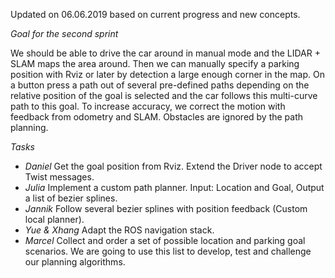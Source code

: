Updated on 06.06.2019 based on current progress and new concepts.

*Goal for the second sprint*

We should be able to drive the car around in manual mode and the LIDAR + SLAM maps the area around.
Then we can manually specify a parking position with Rviz or later by detection a large enough corner in the map.
On a button press a path out of several pre-defined paths depending on the relative position of the goal is selected and the car follows this multi-curve path to this goal. To increase accuracy, we correct the motion with feedback from odometry and SLAM. Obstacles are ignored by the path planning.

*Tasks*

- *Daniel* Get the goal position from Rviz. Extend the Driver node to accept Twist messages.
- *Julia* Implement a custom path planner. Input: Location and Goal, Output a list of bezier splines.
- *Jannik* Follow several bezier splines with position feedback (Custom local planner).
- *Yue & Xhang* Adapt the ROS navigation stack.
- *Marcel* Collect and order a set of possible location and parking goal scenarios. We are going to use this list to develop, test and challenge our planning algorithms.
